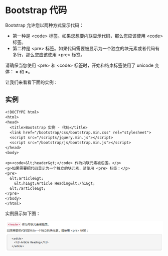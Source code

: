 # Bootstrap 代码

Bootstrap 允许您以两种方式显示代码：

*   第一种是 &lt;code&gt; 标签。如果您想要内联显示代码，那么您应该使用 &lt;code&gt; 标签。
*   第二种是 &lt;pre&gt; 标签。如果代码需要被显示为一个独立的块元素或者代码有多行，那么您应该使用 &lt;pre&gt; 标签。

请确保当您使用 &lt;pre&gt; 和 &lt;code&gt; 标签时，开始和结束标签使用了 unicode 变体： **&lt;** 和 **&gt;**。

让我们来看看下面的实例：

## 实例

```
<!DOCTYPE html>
<html>
<head>
  <title>Bootstrap 实例 - 代码</title>
  <link href="/bootstrap/css/bootstrap.min.css" rel="stylesheet">
  <script src="/scripts/jquery.min.js"></script>
  <script src="/bootstrap/js/bootstrap.min.js"></script>
</head>
<body>

<p><code>&lt;header&gt;</code> 作为内联元素被包围。</p>
<p>如果需要把代码显示为一个独立的块元素，请使用 <pre> 标签：</p>
<pre>
  &lt;article&gt;
    &lt;h1&gt;Article Heading&lt;/h1&gt;
  &lt;/article&gt;
</pre>
</body>
</html>
```

实例展示如下图：

![代码](img/code_demo.jpg)